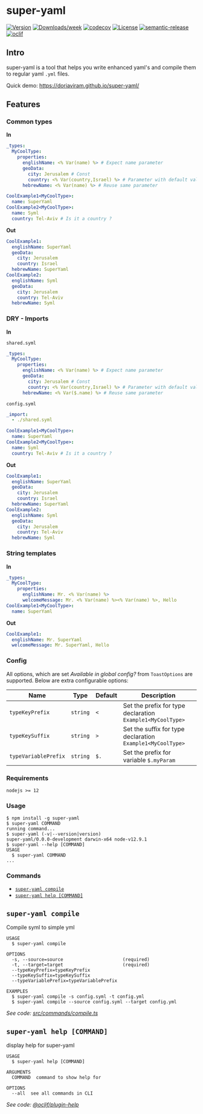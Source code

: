 # super-yaml

[![Version](https://img.shields.io/npm/v/super-yaml.svg)](https://npmjs.org/package/super-yaml)
[![Downloads/week](https://img.shields.io/npm/dw/super-yaml.svg)](https://npmjs.org/package/super-yaml)
[![codecov](https://codecov.io/gh/doriaviram/super-yaml/branch/master/graph/badge.svg?token=D2ZTCVDOX1)](https://codecov.io/gh/doriaviram/super-yaml)
[![License](https://img.shields.io/npm/l/super-yaml.svg)](https://github.com/doriaviram/super-yaml/blob/master/package.json)
[![semantic-release](https://img.shields.io/badge/%20%20%F0%9F%93%A6%F0%9F%9A%80-semantic--release-e10079.svg)](https://github.com/semantic-release/semantic-release)
[![oclif](https://img.shields.io/badge/cli-oclif-brightgreen.svg)](https://oclif.io)

## Intro

super-yaml is a tool that helps you write enhanced yaml's and compile them to regular yaml `.yml` files.

Quick demo: https://doriaviram.github.io/super-yaml/

## Features

### Common types

**In**

```yaml
_types:
  MyCoolType:
    properties:
      englishName: <% Var(name) %> # Expect name parameter
      geoData:
        city: Jerusalem # Const
        country: <% Var(country,Israel) %> # Parameter with default value
      hebrewName: <% Var(name) %> # Reuse same parameter

CoolExample1<MyCoolType>:
  name: SuperYaml
CoolExample2<MyCoolType>:
  name: Syml
  country: Tel-Aviv # Is it a country ?
```

**Out**

```yaml
CoolExample1:
  englishName: SuperYaml
  geoData:
    city: Jerusalem
    country: Israel
  hebrewName: SuperYaml
CoolExample2:
  englishName: Syml
  geoData:
    city: Jerusalem
    country: Tel-Aviv
  hebrewName: Syml
```

### DRY - Imports

**In**

`shared.syml`

```yaml
_types:
  MyCoolType:
    properties:
      englishName: <% Var(name) %> # Expect name parameter
      geoData:
        city: Jerusalem # Const
        country: <% Var(country,Israel) %> # Parameter with default value
      hebrewName: <% Var($.name) %> # Reuse same parameter
```

`config.syml`

```yaml
_import:
  - ./shared.syml

CoolExample1<MyCoolType>:
  name: SuperYaml
CoolExample2<MyCoolType>:
  name: Syml
  country: Tel-Aviv # Is it a country ?
```

**Out**

```yaml
CoolExample1:
  englishName: SuperYaml
  geoData:
    city: Jerusalem
    country: Israel
  hebrewName: SuperYaml
CoolExample2:
  englishName: Syml
  geoData:
    city: Jerusalem
    country: Tel-Aviv
  hebrewName: Syml
```

### String templates

**In**

```yaml
_types:
  MyCoolType:
    properties:
      englishName: Mr. <% Var(name) %>
      welcomeMessage: Mr. <% Var(name) %><% Var(name) %>, Hello
CoolExample1<MyCoolType>:
  name: SuperYaml
```

**Out**

```yaml
CoolExample1:
  englishName: Mr. SuperYaml
  welcomeMessage: Mr. SuperYaml, Hello
```

### Config

All options, which are set _Available in global config?_ from `ToastOptions` are supported. Below are extra configurable options:

| Name                 | Type     | Default | Description                                                |
| -------------------- | -------- | ------- | ---------------------------------------------------------- |
| `typeKeyPrefix`      | `string` | `<`     | Set the prefix for type declaration `Example1<MyCoolType>` |
| `typeKeySuffix`      | `string` | `>`     | Set the suffix for type declaration `Example1<MyCoolType>` |
| `typeVariablePrefix` | `string` | `$.`    | Set the prefix for variable `$.myParam`                    |

### Requirements

`nodejs >= 12`

### Usage

<!-- usage -->

```sh-session
$ npm install -g super-yaml
$ super-yaml COMMAND
running command...
$ super-yaml (-v|--version|version)
super-yaml/0.0.0-development darwin-x64 node-v12.9.1
$ super-yaml --help [COMMAND]
USAGE
  $ super-yaml COMMAND
...
```

<!-- usagestop -->

### Commands

<!-- commands -->

- [`super-yaml compile`](#super-yaml-compile)
- [`super-yaml help [COMMAND]`](#super-yaml-help-command)

## `super-yaml compile`

Compile syml to simple yml

```
USAGE
  $ super-yaml compile

OPTIONS
  -s, --source=source                      (required)
  -t, --target=target                      (required)
  --typeKeyPrefix=typeKeyPrefix
  --typeKeySuffix=typeKeySuffix
  --typeVariablePrefix=typeVariablePrefix

EXAMPLES
  $ super-yaml compile -s config.syml -t config.yml
  $ super-yaml compile --source config.syml --target config.yml
```

_See code: [src/commands/compile.ts](https://github.com/doriaviram/super-yaml/blob/v0.0.0-development/src/commands/compile.ts)_

## `super-yaml help [COMMAND]`

display help for super-yaml

```
USAGE
  $ super-yaml help [COMMAND]

ARGUMENTS
  COMMAND  command to show help for

OPTIONS
  --all  see all commands in CLI
```

_See code: [@oclif/plugin-help](https://github.com/oclif/plugin-help/blob/v3.2.2/src/commands/help.ts)_

<!-- commandsstop -->
